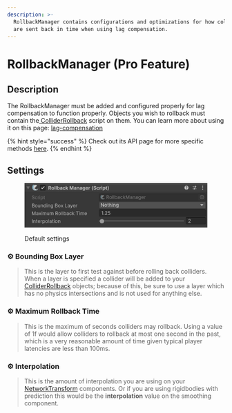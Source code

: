 ```yaml
---
description: >-
  RollbackManager contains configurations and optimizations for how colliders
  are sent back in time when using lag compensation.
---
```


# RollbackManager (Pro Feature)

## Description <a href="#server-and-host" id="server-and-host"></a>

The RollbackManager must be added and configured properly for lag compensation to function properly. Objects you wish to rollback must contain the[ ColliderRollback](../colliderrollback.md) script on them. You can learn more about using it on this page: [lag-compensation](../../../guides/features/lag-compensation/ "mention")

{% hint style="success" %}
Check out its API page for more specific methods [here](https://fish-networking.com/FishNet/api/api/FishNet.Component.ColliderRollback.RollbackManager.html).
{% endhint %}

## Settings <a href="#server-and-host" id="server-and-host"></a>

<div align="left"><figure><img src="../../../.gitbook/assets/rollback-manager-component.png" alt=""><figcaption><p>Default settings</p></figcaption></figure></div>

### :gear: **Bounding Box Layer**

> This is the layer to first test against before rolling back colliders. When a layer is specified a collider will be added to your [ColliderRollback](../colliderrollback.md) objects; because of this, be sure to use a layer which has no physics intersections and is not used for anything else.

### :gear: **Maximum Rollback Time**

> This is the maximum of seconds colliders may rollback. Using a value of 1f would allow colliders to rollback at most one second in the past, which is a very reasonable amount of time given typical player latencies are less than 100ms.

### :gear: **Interpolation**

> This is the amount of interpolation you are using on your [NetworkTransform](../network-transform.md) components. Or if you are using rigidbodies with prediction this would be the **interpolation** value on the smoothing component.
